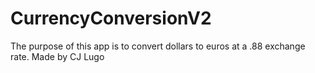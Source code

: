 # CurrencyConversionV2
The purpose of this app is to convert dollars to euros at a .88 exchange rate.
Made by CJ Lugo
